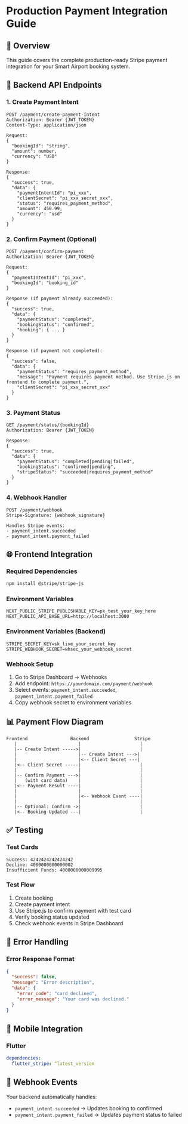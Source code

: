 # Production Payment Integration Guide

## 🚀 **Overview**

This guide covers the complete production-ready Stripe payment integration for your Smart Airport booking system.

## 🔧 **Backend API Endpoints**

### **1. Create Payment Intent**
```
POST /payment/create-payment-intent
Authorization: Bearer {JWT_TOKEN}
Content-Type: application/json

Request:
{
  "bookingId": "string",
  "amount": number,
  "currency": "USD"
}

Response:
{
  "success": true,
  "data": {
    "paymentIntentId": "pi_xxx",
    "clientSecret": "pi_xxx_secret_xxx",
    "status": "requires_payment_method",
    "amount": 450.99,
    "currency": "usd"
  }
}
```

### **2. Confirm Payment (Optional)**
```
POST /payment/confirm-payment
Authorization: Bearer {JWT_TOKEN}

Request:
{
  "paymentIntentId": "pi_xxx",
  "bookingId": "booking_id"
}

Response (if payment already succeeded):
{
  "success": true,
  "data": {
    "paymentStatus": "completed",
    "bookingStatus": "confirmed",
    "booking": { ... }
  }
}

Response (if payment not completed):
{
  "success": false,
  "data": {
    "paymentStatus": "requires_payment_method",
    "message": "Payment requires payment method. Use Stripe.js on frontend to complete payment.",
    "clientSecret": "pi_xxx_secret_xxx"
  }
}
```

### **3. Payment Status**
```
GET /payment/status/{bookingId}
Authorization: Bearer {JWT_TOKEN}

Response:
{
  "success": true,
  "data": {
    "paymentStatus": "completed|pending|failed",
    "bookingStatus": "confirmed|pending",
    "stripeStatus": "succeeded|requires_payment_method"
  }
}
```

### **4. Webhook Handler**
```
POST /payment/webhook
Stripe-Signature: {webhook_signature}

Handles Stripe events:
- payment_intent.succeeded
- payment_intent.payment_failed
```

## 🌐 **Frontend Integration**

### **Required Dependencies**
```bash
npm install @stripe/stripe-js
```

### **Environment Variables**
```env
NEXT_PUBLIC_STRIPE_PUBLISHABLE_KEY=pk_test_your_key_here
NEXT_PUBLIC_API_BASE_URL=http://localhost:3000
```


### **Environment Variables (Backend)**
```env
STRIPE_SECRET_KEY=sk_live_your_secret_key
STRIPE_WEBHOOK_SECRET=whsec_your_webhook_secret
```

### **Webhook Setup**
1. Go to Stripe Dashboard → Webhooks
2. Add endpoint: `https://yourdomain.com/payment/webhook`
3. Select events: `payment_intent.succeeded`, `payment_intent.payment_failed`
4. Copy webhook secret to environment variables

## 📊 **Payment Flow Diagram**

```
Frontend                Backend                 Stripe
   |                       |                      |
   |-- Create Intent ----->|                      |
   |                       |-- Create Intent --->|
   |                       |<-- Client Secret ---|
   |<-- Client Secret -----|                      |
   |                       |                      |
   |-- Confirm Payment --->|                      |
   |   (with card data)    |                      |
   |<-- Payment Result ----|                      |
   |                       |                      |
   |                       |<-- Webhook Event ----|
   |                       |                      |
   |-- Optional: Confirm ->|                      |
   |<-- Booking Updated ---|                      |
```

## ✅ **Testing**

### **Test Cards**
```
Success: 4242424242424242
Decline: 4000000000000002
Insufficient Funds: 4000000000009995
```

### **Test Flow**
1. Create booking
2. Create payment intent
3. Use Stripe.js to confirm payment with test card
4. Verify booking status updated
5. Check webhook events in Stripe Dashboard

## 🚨 **Error Handling**



### **Error Response Format**
```json
{
  "success": false,
  "message": "Error description",
  "data": {
    "error_code": "card_declined",
    "error_message": "Your card was declined."
  }
}
```


## 📱 **Mobile Integration**

### **Flutter**
```yaml
dependencies:
  flutter_stripe: ^latest_version
```

## 🔄 **Webhook Events**

Your backend automatically handles:
- `payment_intent.succeeded` → Updates booking to confirmed
- `payment_intent.payment_failed` → Updates payment status to failed
